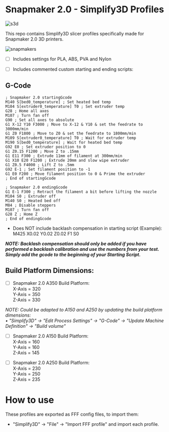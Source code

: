 # Snapmaker 2.0 - Simplify3D Profiles
![s3d](https://user-images.githubusercontent.com/78761379/151668325-55a1a181-8240-4961-992f-4c3ba77e63f4.jpeg)

This repo contains Simplify3D slicer profiles specifically made for Snapmaker 2.0 3D printers.

![snapmakers](https://user-images.githubusercontent.com/78761379/151666961-fd520123-3e0f-47ac-8923-9fed15d056e9.png)

- [ ] Includes settings for PLA, ABS, PVA and Nylon

- [ ] Includes commented custom starting and ending scripts:


## G-Code
```
; Snapmaker 2.0 startingGcode
M140 S[bed0_temperature] ; Set heated bed temp
M104 S[extruder0_temperature] T0 ; Set extruder temp
G28 ; Home all axes
M107 ; Turn fan off
G90 ; Set all axes to absolute
G1 X-12 Y10 F3000 ; Move to X-12 & Y10 & set the feedrate to 3000mm/min
G1 Z0 F1800 ; Move to Z0 & set the feedrate to 1800mm/min
M109 S[extruder0_temperature] T0 ; Wait for extruder temp
M190 S[bed0_temperature] ; Wait for heated bed temp
G92 E0 ; Set extruder position to 0
G1 Z0.15 F1200 ; Move Z to .15mm
G1 E11 F300 ; Extrude 11mm of filament at 300mm/min
G1 X10 E20 F1200 ; Extrude 20mm and slow wipe extruder
G1 Z0.5 F4000 ; Lift Z to .5mm
G92 E-1 ; Set filament position to -1
G1 E0 F200 ; Move filament position to 0 & Prime the extruder
; End of startingGcode
```
```
; Snapmaker 2.0 endingGcode
G1 E-1 F300 ; Retract the filament a bit before lifting the nozzle
M104 S0 ; Extruder off
M140 S0 ; Heated bed off
M84 ; Disable steppers
M107 ; Turn fan off
G28 Z ; Home Z
; End of endingGcode
```

- Does NOT include backlash compensation in starting script (Example):
M425 X0.02 Y0.02 Z0.02 F1 S0

***NOTE: Backlash compensation should only be added if you have performed a backlash calibration and use the numbers from your test. Simply add the gcode to the beginning of your Starting Script.***


## Build Platform Dimensions:
- [ ] Snapmaker 2.0 A350 Build Platform:<br>
X-Axis = 320<br>
Y-Axis = 350<br>
Z-Axis = 330<br>

*NOTE: Could be adapted to A150 and A250 by updating the build platform dimensions:*<br>
*• "Simplify3D" → "Edit Process Settings" → "G-Code" → "Update Machine Definition" → "Build volume"*

- [ ] Snapmaker 2.0 A150 Build Platform:<br>
X-Axis = 160<br>
Y-Axis = 160<br>
Z-Axis = 145<br>

- [ ] Snapmaker 2.0 A250 Build Platform:<br>
X-Axis = 230<br>
Y-Axis = 250<br>
Z-Axis = 235<br>


# How to use

These profiles are exported as FFF config files, to import them:<br>
- "Simplify3D" → "File" → "Import FFF profile" and import each profile.
